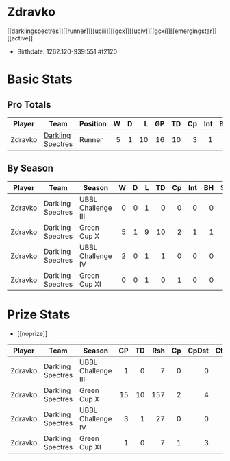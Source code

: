 # Zdravko

[[darklingspectres]][[runner]][[uciii]][[gcx]][[uciv]][[gcxi]][[emergingstar]][[active]]

* Birthdate: 1262.120-939:551 #t2120

# Basic Stats

## Pro Totals

| Player           | Team        | Position      | W | D | L | GP | TD | Cp | Int | BH | SI | Ki | MVP | SPP |
|------------------|-------------|---------------|--:|--:|--:|---:|---:|---:|----:|---:|---:|---:|----:|----:|
| Zdravko | [Darkling Spectres](../teams/darklingspectres) | Runner    |    5 |    1 |   10 |   16 |   10 |    3 |    1 |    1 |    0 |    0 |    1 |   42 |

## By Season

| Player | Team         | Season          | W | D | L | TD | Cp | Int | BH | SI | Ki | MVP | SPP |
|--------|--------------|-----------------|--:|--:|--:|---:|---:|----:|---:|---:|---:|----:|----:|
| Zdravko | Darkling Spectres | UBBL Challenge III |    0 |    0 |    1 |    0 |    0 |    0 |    0 |    0 |    0 |    0 |    0 |
| Zdravko | Darkling Spectres | Green Cup X        |    5 |    1 |    9 |   10 |    2 |    1 |    1 |    0 |    0 |    1 |   41 |
| Zdravko | Darkling Spectres | UBBL Challenge IV  |    2 |    0 |    1 |    1 |    0 |    0 |    0 |    0 |    0 |    0 |    3 |
| Zdravko | Darkling Spectres | Green Cup XI       |    0 |    0 |    1 |    0 |    1 |    0 |    0 |    0 |    0 |    0 |    1 |

# Prize Stats

* [[noprize]]

| Player | Team         | Season          | GP | TD | Rsh | Cp | CpDst | Ctch | Int | Cas | Blk | Sck | MVP | SPP |
|--------|--------------|-----------------|---:|---:|----:|---:|------:|-----:|----:|----:|----:|----:|----:|----:|
| Zdravko | Darkling Spectres | UBBL Challenge III |  1 |    0 |    7 |    0 |     0 |    1 |    0 |    0 |    1 |    0 |    0 |    0 |
| Zdravko | Darkling Spectres | Green Cup X        | 15 |   10 |  157 |    2 |     4 |   11 |    1 |    1 |   34 |    0 |    1 |   41 |
| Zdravko | Darkling Spectres | UBBL Challenge IV  |  3 |    1 |   27 |    0 |     0 |    2 |    0 |    0 |    5 |    0 |    0 |    3 |
| Zdravko | Darkling Spectres | Green Cup XI       |  1 |    0 |    7 |    1 |     3 |    1 |    0 |    0 |    2 |    0 |    0 |    1 |
